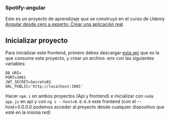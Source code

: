 ### Spotify-angular
Este es un proyecto de aprendizaje que se construyó en el curso de Udemy [Angular desde cero a experto: Crear una aplicación real](https://www.udemy.com/certificate/UC-9d3f9d9d-d589-4a3a-a837-295d2845b583)

## Inicializar proyecto

Para inicializar este frontend, primero debes descargar [esta api](https://github.com/leifermendez/node-api-tracks) que es la que consume este proyecto, y crear un archivo .env con las siguientes variables:


```
DB_URI=
PORT=3001
JWT_SECRET=Secreto01
URL_PUBLIC='http://localhost:3001'
```

Hacer `npm i` en ambos proyectos (Api y frontend) e inicializar con `node app.js` en api y con `ng s --host=0.0.0.0` este frontend (con el --host=0.0.0.0 podemos acceder al proyecto desde cualquier dispositivo que esté en la misma red)